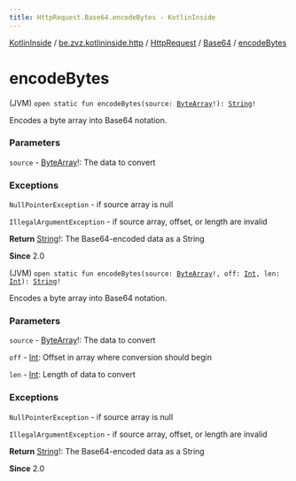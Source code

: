 ```yaml
---
title: HttpRequest.Base64.encodeBytes - KotlinInside
---
```


[KotlinInside](../../../index.html) / [be.zvz.kotlininside.http](../../index.html) / [HttpRequest](../index.html) / [Base64](index.html) / [encodeBytes](./encode-bytes.html)

# encodeBytes

(JVM) `open static fun encodeBytes(source: `[`ByteArray`](https://kotlinlang.org/api/latest/jvm/stdlib/kotlin/-byte-array/index.html)`!): `[`String`](https://kotlinlang.org/api/latest/jvm/stdlib/kotlin/-string/index.html)`!`

Encodes a byte array into Base64 notation.

### Parameters

`source` - [ByteArray](https://kotlinlang.org/api/latest/jvm/stdlib/kotlin/-byte-array/index.html)!: The data to convert

### Exceptions

`NullPointerException` - if source array is null

`IllegalArgumentException` - if source array, offset, or length are invalid

**Return**
[String](https://kotlinlang.org/api/latest/jvm/stdlib/kotlin/-string/index.html)!: The Base64-encoded data as a String

**Since**
2.0

(JVM) `open static fun encodeBytes(source: `[`ByteArray`](https://kotlinlang.org/api/latest/jvm/stdlib/kotlin/-byte-array/index.html)`!, off: `[`Int`](https://kotlinlang.org/api/latest/jvm/stdlib/kotlin/-int/index.html)`, len: `[`Int`](https://kotlinlang.org/api/latest/jvm/stdlib/kotlin/-int/index.html)`): `[`String`](https://kotlinlang.org/api/latest/jvm/stdlib/kotlin/-string/index.html)`!`

Encodes a byte array into Base64 notation.

### Parameters

`source` - [ByteArray](https://kotlinlang.org/api/latest/jvm/stdlib/kotlin/-byte-array/index.html)!: The data to convert

`off` - [Int](https://kotlinlang.org/api/latest/jvm/stdlib/kotlin/-int/index.html): Offset in array where conversion should begin

`len` - [Int](https://kotlinlang.org/api/latest/jvm/stdlib/kotlin/-int/index.html): Length of data to convert

### Exceptions

`NullPointerException` - if source array is null

`IllegalArgumentException` - if source array, offset, or length are invalid

**Return**
[String](https://kotlinlang.org/api/latest/jvm/stdlib/kotlin/-string/index.html)!: The Base64-encoded data as a String

**Since**
2.0


